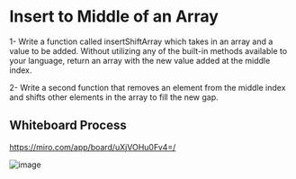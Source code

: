 # Insert to Middle of an Array
 1- Write a function called insertShiftArray which takes in an array and a value to be added. Without utilizing any of the built-in methods available to your language, return an array with the new value added at the middle index.
 
 2- Write a second function that removes an element from the middle index and shifts other elements in the array to fill the new gap.

## Whiteboard Process
 https://miro.com/app/board/uXjVOHu0Fv4=/
 
![image](https://user-images.githubusercontent.com/97835837/156896018-64f19959-02c7-479f-b768-1d9c07a063bd.png)
